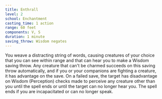 ```yaml
---
title: Enthrall
level: 2
school: Enchantment
casting_time: 1 action
range: 60 feet
components: V, S
duration: 1 minute
saving_throw: Wisdom negates
---
```


You weave a distracting string of words, causing creatures of your choice that you can see within range and that can hear you to make a Wisdom saving throw. Any creature that can't be charmed succeeds on this saving throw automatically, and if you or your companions are fighting a creature, it has advantage on the save. On a failed save, the target has disadvantage on Wisdom (Perception) checks made to perceive any creature other than you until the spell ends or until the target can no longer hear you. The spell ends if you are incapacitated or can no longer speak.
